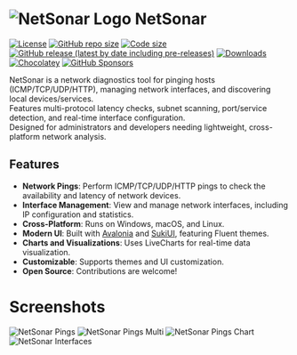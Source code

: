 # ![NetSonar Logo](https://raw.githubusercontent.com/sn4k3/NetSonar/refs/heads/main/media/NetSonar-32.png) NetSonar

[![License](https://img.shields.io/github/license/sn4k3/NetSonar?style=for-the-badge)](https://github.com/sn4k3/UVtools/blob/master/LICENSE)
[![GitHub repo size](https://img.shields.io/github/repo-size/sn4k3/NetSonar?style=for-the-badge)](#)
[![Code size](https://img.shields.io/github/languages/code-size/sn4k3/NetSonar?style=for-the-badge)](#)
[![GitHub release (latest by date including pre-releases)](https://img.shields.io/github/v/release/sn4k3/NetSonar?include_prereleases&style=for-the-badge)](https://github.com/sn4k3/NetSonar/releases)
[![Downloads](https://img.shields.io/github/downloads/sn4k3/NetSonar/total?style=for-the-badge)](https://github.com/sn4k3/NetSonar/releases)
[![Chocolatey](https://img.shields.io/chocolatey/dt/NetSonar?color=brown&label=Chocolatey&style=for-the-badge)](https://community.chocolatey.org/packages/NetSonar)
[![GitHub Sponsors](https://img.shields.io/github/sponsors/sn4k3?color=red&style=for-the-badge)](https://github.com/sponsors/sn4k3)

NetSonar is a network diagnostics tool for pinging hosts (ICMP/TCP/UDP/HTTP), managing network interfaces, and discovering local devices/services.  
Features multi-protocol latency checks, subnet scanning, port/service detection, and real-time interface configuration.  
Designed for administrators and developers needing lightweight, cross-platform network analysis.

## Features

- **Network Pings**: Perform ICMP/TCP/UDP/HTTP pings to check the availability and latency of network devices.
- **Interface Management**: View and manage network interfaces, including IP configuration and statistics.
- **Cross-Platform**: Runs on Windows, macOS, and Linux.
- **Modern UI**: Built with [Avalonia](https://avaloniaui.net) and [SukiUI](https://github.com/kikipoulet/SukiUI), featuring Fluent themes.
- **Charts and Visualizations**: Uses LiveCharts for real-time data visualization.
- **Customizable**: Supports themes and UI customization.
- **Open Source**: Contributions are welcome!

# Screenshots

![NetSonar Pings](https://raw.githubusercontent.com/sn4k3/NetSonar/refs/heads/main/media/screenshots/NetSonar_screenshot_pings.png)
![NetSonar Pings Multi](https://raw.githubusercontent.com/sn4k3/NetSonar/refs/heads/main/media/screenshots/NetSonar_screenshot_pings_multi.png)
![NetSonar Pings Chart](https://raw.githubusercontent.com/sn4k3/NetSonar/refs/heads/main/media/screenshots/NetSonar_screenshot_pings_chart.png)
![NetSonar Interfaces](https://raw.githubusercontent.com/sn4k3/NetSonar/refs/heads/main/media/screenshots/NetSonar_screenshot_interfaces.png)
